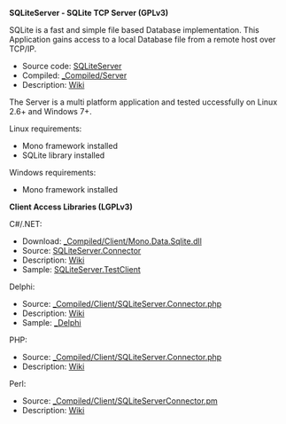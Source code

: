 **SQLiteServer - SQLite TCP Server (GPLv3)**

SQLite is a fast and simple file based Database implementation. This Application gains access to a local
Database file from a remote host over TCP/IP.

* Source code: [SQLiteServer](https://github.com/HerrOtto/SQLiteServer/tree/master/SQLiteServer)
* Compiled: [_Compiled/Server](https://github.com/HerrOtto/SQLiteServer/tree/master/_Compiled/Server)
* Description: [Wiki](https://github.com/HerrOtto/SQLiteServer/wiki/1.2-SQLiteServer-usage-and-installation)

The Server is a multi platform application and tested uccessfully on Linux 2.6+ and Windows 7+.

Linux requirements:
* Mono framework installed
* SQLite library installed

Windows requirements:
* Mono framework installed

**Client Access Libraries (LGPLv3)**

C#/.NET:
* Download: [_Compiled/Client/Mono.Data.Sqlite.dll](https://github.com/HerrOtto/SQLiteServer/blob/master/_Compiled/Client/Mono.Data.Sqlite.dll)
* Source: [SQLiteServer.Connector](https://github.com/HerrOtto/SQLiteServer/tree/master/SQLiteServer.Connector)
* Description: [Wiki](https://github.com/HerrOtto/SQLiteServer/wiki/2.0-Connecting-from-C%23---.NET-Application)
* Sample: [SQLiteServer.TestClient](https://github.com/HerrOtto/SQLiteServer/tree/master/SQLiteServer.TestClient)

Delphi:
* Source: [_Compiled/Client/SQLiteServer.Connector.php](https://github.com/HerrOtto/SQLiteServer/blob/master/_Compiled/Client/SQLiteServer.Connector.php)
* Description: [Wiki](https://github.com/HerrOtto/SQLiteServer/wiki/2.1-Connecting-from-Delphi-XE-Application)
* Sample: [_Delphi](https://github.com/HerrOtto/SQLiteServer/tree/master/_Delphi)

PHP:
* Source: [_Compiled/Client/SQLiteServer.Connector.php](https://github.com/HerrOtto/SQLiteServer/blob/master/_Compiled/Client/SQLiteServer.Connector.php)
* Description: [Wiki](https://github.com/HerrOtto/SQLiteServer/wiki/2.3-Connecting-from-PHP-Application)

Perl:
* Source: [_Compiled/Client/SQLiteServerConnector.pm](https://github.com/HerrOtto/SQLiteServer/blob/master/_Compiled/Client/SQLiteServerConnector.pm)
* Description: [Wiki](https://github.com/HerrOtto/SQLiteServer/wiki/2.2-Connecting-from-Perl-Application)
